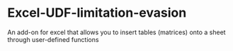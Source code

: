 # Excel-UDF-limitation-evasion
An add-on for excel that allows you to insert tables (matrices) onto a sheet through user-defined functions

